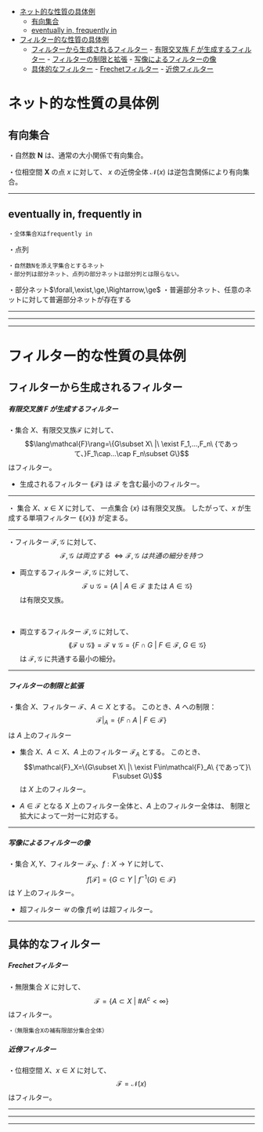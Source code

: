 
- [ネット的な性質の具体例](#ネット的な性質の具体例)
  - [有向集合](#有向集合)
  - [eventually in, frequently in](#eventually-in-frequently-in)
- [フィルター的な性質の具体例](#フィルター的な性質の具体例)
  - [フィルターから生成されるフィルター](#フィルターから生成されるフィルター)
        - [有限交叉族 $F$ が生成するフィルター](#有限交叉族-f-が生成するフィルター)
        - [フィルターの制限と拡張](#フィルターの制限と拡張)
        - [写像によるフィルターの像](#写像によるフィルターの像)
  - [具体的なフィルター](#具体的なフィルター)
        - [Frechetフィルター](#frechetフィルター)
        - [近傍フィルター](#近傍フィルター)



# ネット的な性質の具体例

## 有向集合

・自然数 $\bm{N}$ は、通常の大小関係で有向集合。

・位相空間 $\bm{X}$ の点 $x$ に対して、
$x$ の近傍全体 $\mathcal{N}(x)$ は逆包含関係により有向集合。

---

## eventually in, frequently in

    ・全体集合Xはfrequently in

・点列

    ・自然数Nを添え字集合とするネット
    ・部分列は部分ネット、点列の部分ネットは部分列とは限らない。

・部分ネット$\forall,\exist,\ge,\Rightarrow,\ge$
    ・普遍部分ネット、任意のネットに対して普遍部分ネットが存在する

---
---
---

# フィルター的な性質の具体例

## フィルターから生成されるフィルター

##### 有限交叉族 $F$ が生成するフィルター

・集合 $X$、有限交叉族$\mathcal{F}$ に対して、
$$\lang\mathcal{F}\rang=\{G\subset X\ |\ \exist F_1,...,F_n\ {であって、}F_1\cap...\cap F_n\subset G\}$$はフィルター。

- 生成されるフィルター $\lang\mathcal{F}\rang$ は $\mathcal{F}$ を含む最小のフィルター。

--- 

・ 集合 $X$、$x\in X$ に対して、
一点集合 $\{x\}$ は有限交叉族。
したがって、$x$ が生成する単項フィルター $\lang\{x\}\rang$ が定まる。 

---

・フィルター $\mathcal{F},\mathcal{G}$ に対して、
 $$\mathcal{F},\mathcal{G}\ {は両立する}\ \iff\mathcal{F},\mathcal{G}\ {は共通の細分を持つ}$$

 - 両立するフィルター $\mathcal{F},\mathcal{G}$ に対して、
 $$\mathcal{F}\cup\mathcal{G}=\{A\ |\ A\in\mathcal{F}\text{ または }A\in\mathcal{G}\}$$は有限交叉族。
 <br>

 - 両立するフィルター $\mathcal{F},\mathcal{G}$ に対して、
 $$\lang\mathcal{F}\cup\mathcal{G}\rang=\mathcal{F}\vee\mathcal{G}=\{F\cap G\ |\ F\in\mathcal{F},\ G\in\mathcal{G}\}$$は $\mathcal{F},\mathcal{G}$ に共通する最小の細分。

---

##### フィルターの制限と拡張

・集合 $X$、フィルター $\mathcal{F}$、$A\subset X$ とする。
このとき、$A$ への制限：
$$\mathcal{F}|_A=\{F\cap A\ |\ F\in\mathcal{F}\}$$は $A$ 上のフィルター

- 集合 $X$、$A\subset X$、$A$ 上のフィルター $\mathcal{F}_A$ とする。
このとき、$$\mathcal{F}_X=\{G\subset X\ |\ \exist F\in\mathcal{F}_A\ {であって}\ F\subset G\}$$は $X$ 上のフィルター。

- $A\in \mathcal{F}$ となる $X$ 上のフィルター全体と、$A$ 上のフィルター全体は、
制限と拡大によって一対一に対応する。

---

##### 写像によるフィルターの像

・集合 $X,Y$、フィルター $\mathcal{F}_X$、$f:X\to Y$ に対して、
$$f[\mathcal{F}]=\{G\subset Y\ |\ f^{-1}(G)\in\mathcal{F}\}$$は $Y$ 上のフィルター。

- 超フィルター $\mathcal{U}$ の像 $f[\mathcal{U}]$ は超フィルター。

---

## 具体的なフィルター

##### Frechetフィルター

・無限集合 $X$ に対して、
$$\mathcal{F}=\{A\subset X\ |\ \#A^c<\infty\}$$はフィルター。

    ・（無限集合Xの補有限部分集合全体）

##### 近傍フィルター

・位相空間 $X$、$x\in X$ に対して、
$$\mathcal{F}=\mathcal{N}(x)$$はフィルター。


---
---
---

